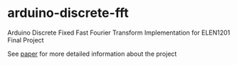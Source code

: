 # arduino-discrete-fft
Arduino Discrete Fixed Fast Fourier Transform Implementation for ELEN1201 Final Project

See [paper](/arduino-ffft.pdf) for more detailed information about the project

